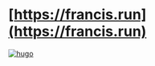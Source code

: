 # [https://francis.run](https://francis.run)

[![hugo](https://github.com/francis-du/francis.run/workflows/hugo/badge.svg)](https://github.com/francis-du/francis.run/actions?query=workflow%3Ahugo)